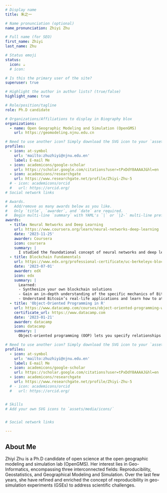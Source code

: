 ```yaml
---
# Display name
title: 朱之一

# Name pronunciation (optional)
name_pronunciation: Zhiyi Zhu

# Full name (for SEO)
first_name: Zhiyi
last_name: Zhu

# Status emoji
status:
  icon: ☕️
  # icon: 

# Is this the primary user of the site?
superuser: true

# Highlight the author in author lists? (true/false)
highlight_name: true

# Role/position/tagline
role: Ph.D candidate

# Organizations/Affiliations to display in Biography blox
organizations:
  - name: Open Geographic Modeling and Simulation (OpenGMS)
    url: https://geomodeling.njnu.edu.cn

# Need to use another icon? Simply download the SVG icon to your `assets/media/icons/` folder.
profiles:
  - icon: at-symbol
    url: 'mailto:zhuzhiyi@njnu.edu.en'
    label: E-mail Me
  - icon: academicons/google-scholar
    url: https://scholar.google.com/citations?user=tPxDdY8AAAAJ&hl=en
  - icon: academicons/researchgate
    url: https://www.researchgate.net/profile/Zhiyi-Zhu-5
  # - icon: academicons/orcid
  #   url: https://orcid.org/
# Social network links

# Awards.
#   Add/remove as many awards below as you like.
#   Only `title`, `awarder`, and `date` are required.
#   Begin multi-line `summary` with YAML's `|` or `|2-` multi-line prefix and indent 2 spaces below.
awards:
  - title: Neural Networks and Deep Learning
    url: https://www.coursera.org/learn/neural-networks-deep-learning
    date: '2023-11-25'
    awarder: Coursera
    icon: coursera
    summary: |
      I studied the foundational concept of neural networks and deep learning. By the end, I was familiar with the significant technological trends driving the rise of deep learning; build, train, and apply fully connected deep neural networks; implement efficient (vectorized) neural networks; identify key parameters in a neural network’s architecture; and apply deep learning to your own applications.
  - title: Blockchain Fundamentals
    url: https://www.edx.org/professional-certificate/uc-berkeleyx-blockchain-fundamentals
    date: '2023-07-01'
    awarder: edX
    icon: edx
    summary: |
      Learned:
      - Synthesize your own blockchain solutions
      - Gain an in-depth understanding of the specific mechanics of Bitcoin
      - Understand Bitcoin’s real-life applications and learn how to attack and destroy Bitcoin, Ethereum, smart contracts and Dapps, and alternatives to Bitcoin’s Proof-of-Work consensus algorithm
  - title: 'Object-Oriented Programming in R'
    url: https://www.datacamp.com/courses/object-oriented-programming-with-s3-and-r6-in-r
    certificate_url: https://www.datacamp.com
    date: '2023-01-21'
    awarder: datacamp
    icon: datacamp
    summary: |
      Object-oriented programming (OOP) lets you specify relationships between functions and the objects that they can act on, helping you manage complexity in your code. This is an intermediate level course, providing an introduction to OOP, using the S3 and R6 systems. S3 is a great day-to-day R programming tool that simplifies some of the functions that you write. R6 is especially useful for industry-specific analyses, working with web APIs, and building GUIs.

# Need to use another icon? Simply download the SVG icon to your `assets/media/icons/` folder.
profiles:
  - icon: at-symbol
    url: 'mailto:zhuzhiyi@njnu.edu.en'
    label: E-mail Me
  - icon: academicons/google-scholar
    url: https://scholar.google.com/citations?user=tPxDdY8AAAAJ&hl=en
  - icon: academicons/researchgate
    url: https://www.researchgate.net/profile/Zhiyi-Zhu-5
  # - icon: academicons/orcid
  #   url: https://orcid.org/


# Skills
# Add your own SVG icons to `assets/media/icons/`


# Social network links

---
```


## About Me

Zhiyi Zhu is a Ph.D candidate of open science at the open geographic modeling and simulation lab (OpenGMS). Her interest lies in Geo-Informatics, encompassing three interconnected fields: Reproducibility, Geostatistics, and Geographical Modeling and Simulation. Over the last few years, she have refined and enriched the concept of reproducibility in geo-simulation experiments (GSEs) to address scientific challenges. 
